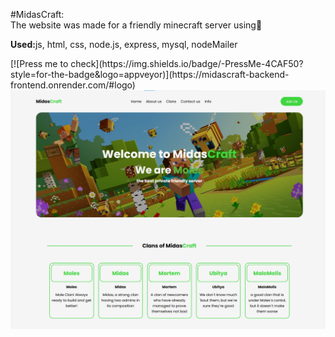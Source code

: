 #MidasCraft:<br>
The website was made for a friendly minecraft server using👏<br>
<p><b>Used:</b>js, html, css, node.js, express, mysql, nodeMailer</p>
[![Press me to check](https://img.shields.io/badge/-PressMe-4CAF50?style=for-the-badge&logo=appveyor)](https://midascraft-backend-frontend.onrender.com/#logo)

<img src='public/img/midas-craft-preview.png'>
